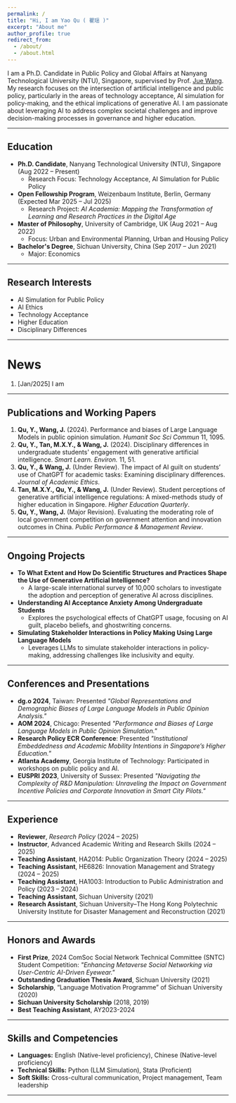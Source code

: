 ```yaml
---
permalink: /
title: "Hi, I am Yao Qu ( 瞿瑶 )"
excerpt: "About me"
author_profile: true
redirect_from: 
  - /about/
  - /about.html
---
```


I am a Ph.D. Candidate in Public Policy and Global Affairs at Nanyang Technological University (NTU), Singapore, supervised by Prof. [Jue Wang](https://dr.ntu.edu.sg/cris/rp/rp00240). My research focuses on the intersection of artificial intelligence and public policy, particularly in the areas of technology acceptance, AI simulation for policy-making, and the ethical implications of generative AI. 
I am passionate about leveraging AI to address complex societal challenges and improve decision-making processes in governance and higher education.


---

## Education
- **Ph.D. Candidate**, Nanyang Technological University (NTU), Singapore (Aug 2022 – Present)  
  - Research Focus: Technology Acceptance, AI Simulation for Public Policy  
- **Open Fellowship Program**, Weizenbaum Institute, Berlin, Germany (Expected Mar 2025 – Jul 2025)  
  - Research Project: *AI Academia: Mapping the Transformation of Learning and Research Practices in the Digital Age*  
- **Master of Philosophy**, University of Cambridge, UK (Aug 2021 – Aug 2022)  
  - Focus: Urban and Environmental Planning, Urban and Housing Policy  
- **Bachelor's Degree**, Sichuan University, China (Sep 2017 – Jun 2021)  
  - Major: Economics  
  
---

## Research Interests
- AI Simulation for Public Policy  
- AI Ethics  
- Technology Acceptance  
- Higher Education  
- Disciplinary Differences 


---

News
======

1. [Jan/2025] I am 


---

## Publications and Working Papers
1. **Qu, Y., Wang, J.** (2024). Performance and biases of Large Language Models in public opinion simulation. *Humanit Soc Sci Commun* 11, 1095.  
2. **Qu, Y., Tan, M.X.Y., & Wang, J.** (2024). Disciplinary differences in undergraduate students' engagement with generative artificial intelligence. *Smart Learn. Environ.* 11, 51.  
3. **Qu, Y., & Wang, J.** (Under Review). The impact of AI guilt on students’ use of ChatGPT for academic tasks: Examining disciplinary differences. *Journal of Academic Ethics*.  
4. **Tan, M.X.Y., Qu, Y., & Wang, J.** (Under Review). Student perceptions of generative artificial intelligence regulations: A mixed-methods study of higher education in Singapore. *Higher Education Quarterly*.  
5. **Qu, Y., Wang, J.** (Major Revision). Evaluating the moderating role of local government competition on government attention and innovation outcomes in China. *Public Performance & Management Review*.  

---

## Ongoing Projects
- **To What Extent and How Do Scientific Structures and Practices Shape the Use of Generative Artificial Intelligence?**  
  - A large-scale international survey of 10,000 scholars to investigate the adoption and perception of generative AI across disciplines.  
- **Understanding AI Acceptance Anxiety Among Undergraduate Students**  
  - Explores the psychological effects of ChatGPT usage, focusing on AI guilt, placebo beliefs, and ghostwriting concerns.  
- **Simulating Stakeholder Interactions in Policy Making Using Large Language Models**  
  - Leverages LLMs to simulate stakeholder interactions in policy-making, addressing challenges like inclusivity and equity.  

---

## Conferences and Presentations
- **dg.o 2024**, Taiwan: Presented *"Global Representations and Demographic Biases of Large Language Models in Public Opinion Analysis."*  
- **AOM 2024**, Chicago: Presented *"Performance and Biases of Large Language Models in Public Opinion Simulation."*  
- **Research Policy ECR Conference**: Presented *"Institutional Embeddedness and Academic Mobility Intentions in Singapore’s Higher Education."*  
- **Atlanta Academy**, Georgia Institute of Technology: Participated in workshops on public policy and AI.  
- **EUSPRI 2023**, University of Sussex: Presented *"Navigating the Complexity of R&D Manipulation: Unraveling the Impact on Government Incentive Policies and Corporate Innovation in Smart City Pilots."*  

---

## Experience
- **Reviewer**, *Research Policy* (2024 – 2025)  
- **Instructor**, Advanced Academic Writing and Research Skills (2024 – 2025)  
- **Teaching Assistant**, HA2014: Public Organization Theory (2024 – 2025)  
- **Teaching Assistant**, HE6826: Innovation Management and Strategy (2024 – 2025)  
- **Teaching Assistant**, HA1003: Introduction to Public Administration and Policy (2023 – 2024)  
- **Teaching Assistant**, Sichuan University (2021)  
- **Research Assistant**, Sichuan University–The Hong Kong Polytechnic University Institute for Disaster Management and Reconstruction (2021) 

---

## Honors and Awards
- **First Prize**, 2024 ComSoc Social Network Technical Committee (SNTC) Student Competition: *"Enhancing Metaverse Social Networking via User-Centric AI-Driven Eyewear."*  
- **Outstanding Graduation Thesis Award**, Sichuan University (2021)
- **Scholarship**, “Language Motivation Programme” of Sichuan University (2020)
- **Sichuan University Scholarship** (2018, 2019)
- **Best Teaching Assistant**, AY2023-2024

---

## Skills and Competencies
- **Languages:** English (Native-level proficiency), Chinese (Native-level proficiency)  
- **Technical Skills:** Python (LLM Simulation), Stata (Proficient)  
- **Soft Skills:** Cross-cultural communication, Project management, Team leadership  

---

<script type="text/javascript" id="clustrmaps" src="//clustrmaps.com/map_v2.js?d=9aHnVzlM_EAp0qTVf_CHfFKjCaBEvbeX4VHjlkGRZYw&cl=ffffff&w=a"></script>